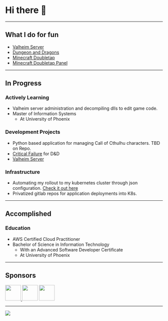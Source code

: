 # Hi there 👋

---

## What I do for fun

- [Valheim Server](https://github.com/mbround18/valheim-docker)
- [Dungeon and Dragons](https://wiki.boop.ninja/#dungeons-and-dragons)
- [Minecraft Doubletap](https://github.com/mbround18/mc-doubletap)
- [Minecraft Doubletap Panel](https://github.com/mbround18/mc-doubletap-panel)


---

## In Progress

### Actively Learning

- Valheim server administration and decompiling dlls to edit game code.  
- Master of Information Systems
  - At University of Phoenix

### Development Projects

- Python based application for managing Call of Cthulhu characters. TBD on Repo.  
- [Critical Failure](https://github.com/mbround18/critical-failure) for D&D 
- [Valheim Server](https://github.com/mbround18/valheim-docker)

### Infrastructure

- Automating my rollout to my kubernetes cluster through json configuration. [Check it out here](https://github.com/mbround18/terra-kube)
- Privatized gitlab repos for application deployments into K8s.

---

## Accomplished

### Education
 
- AWS Certified Cloud Practitioner
- Bachelor of Science in Information Technology 
  - With an Advanced Software Developer Certificate
  - At University of Phoenix 

---

## Sponsors

<a href="https://github.com/AtroposOrbis">
  <img width=50 src="https://avatars.githubusercontent.com/u/8618455?s=460&u=935d96983cafa4f0e5dd822dad10c23e8c1b021e&v=4" />
</a>
<a href="https://github.com/AtroposOrbis"><img width=50 src="https://avatars.githubusercontent.com/u/13275296?s=460&v=4" /></a>
<a href="https://github.com/arevak"><img src="https://avatars.githubusercontent.com/u/839250?s=460&v=4" width=50 /></a>

---

<a href="https://github.com/sponsors/mbround18">
  <img src="https://media1.giphy.com/media/WtDaSUB8GDiRW/giphy.gif?cid=ecf05e478ce65509bcae2b4f667ee0378cd5e1a2ab70584d&rid=giphy.gif" />
</a>


<!--
**mbround18/mbround18** is a ✨ _special_ ✨ repository because its `README.md` (this file) appears on your GitHub profile.

Here are some ideas to get you started:

- 🔭 I’m currently working on ...
- 🌱 I’m currently learning ...
- 👯 I’m looking to collaborate on ...
- 🤔 I’m looking for help with ...
- 💬 Ask me about ...
- 📫 How to reach me: ...
- 😄 Pronouns: ...
- ⚡ Fun fact: ...
-->

